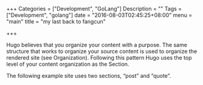 +++
Categories = ["Development", "GoLang"]
Description = ""
Tags = ["Development", "golang"]
date = "2016-08-03T02:45:25+08:00"
menu = "main"
title = "my last back to fangcun"

+++

Hugo believes that you organize your content with a purpose. The same structure that works to organize your source content is used to organize the rendered site (see Organization). Following this pattern Hugo uses the top level of your content organization as the Section.

The following example site uses two sections, “post” and “quote”.